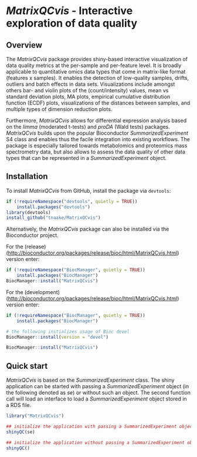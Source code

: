 # _MatrixQCvis_ - Interactive exploration of data quality

## Overview

The _MatrixQCvis_ package provides shiny-based 
interactive visualization of data quality metrics at the per-sample and 
per-feature level. It is broadly applicable to quantitative omics data types 
that come in matrix-like format (features x samples). It enables the detection 
of low-quality samples, drifts, outliers and batch effects in data sets.
Visualizations include amongst others bar- and violin plots of the (count/intensity) 
values, mean vs standard deviation plots, MA plots, empirical cumulative 
distribution function (ECDF) plots, visualizations of the distances 
between samples, and multiple 
types of dimension reduction plots. 

Furthermore, _MatrixQCvis_ allows for 
differential expression analysis based on the _limma_ (moderated t-tests) and 
_proDA_ (Wald tests) packages. _MatrixQCvis_ builds upon the popular 
Bioconductor _SummarizedExperiment_ S4 class and enables thus the facile 
integration into existing workflows. The package 
is especially tailored towards metabolomics and proteomics mass spectrometry 
data, but also allows to assess the data quality of other data types that 
can be represented in a _SummarizedExperiment_ object.

## Installation

To install _MatrixQCvis_ from GitHub, install the package via `devtools`:
```r 
if (!requireNamespace("devtools", quietly = TRUE))
    install.packages("devtools")
library(devtools)
install_github("tnaake/MatrixQCvis")
```

Alternatively, the _MatrixQCvis_ package can also be installed via the 
Bioconductor project. 

For the (release)(http://bioconductor.org/packages/release/bioc/html/MatrixQCvis.html) 
version enter:

```r
if (!requireNamespace("BiocManager", quietly = TRUE))
    install.packages("BiocManager")
BiocManager::install("MatrixQCvis")
```

For the (development)(http://bioconductor.org/packages/release/bioc/html/MatrixQCvis.html) 
version enter:
```r
if (!requireNamespace("BiocManager", quietly = TRUE))
    install.packages("BiocManager")

# the following initializes usage of Bioc devel
BiocManager::install(version = "devel")

BiocManager::install("MatrixQCvis")
```

## Quick start

_MatrixQCvis_ is based on the _SummarizedExperiment_ class. The shiny 
application can be started with passing a _SummarizedExperiment_ object 
(in the following denoted as _se_) or without such an object. The 
second function call will load an interface to load a 
_SummarizedExperiment_ object stored in a RDS file. 

```r
library("MatrixQCvis")

## initialize the application with passing a SummarizedExperiment object
shinyQC(se)

## initialize the application without passing a SummarizedExperiment object
shinyQC()
```
